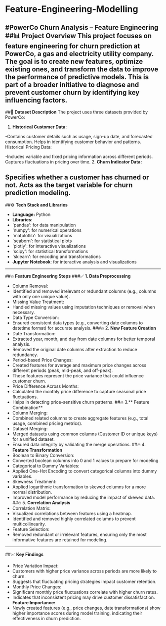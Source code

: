 # Feature-Engineering-Modelling
#PowerCo Churn Analysis – Feature Engineering
##📊 Project Overview
This project focuses on feature engineering for churn prediction at PowerCo, a gas and electricity utility company. The goal is to create new features, optimize existing ones, and transform the data to improve the performance of predictive models. This is part of a broader initiative to diagnose and prevent customer churn by identifying key influencing factors.
---
##📁 **Dataset Description**
The project uses three datasets provided by PowerCo:

1. **Historical Customer Data:**

-Contains customer details such as usage, sign-up date, and forecasted consumption.
Helps in identifying customer behavior and patterns.
Historical Pricing Data:

-Includes variable and fixed pricing information across different periods.
Captures fluctuations in pricing over time.
2. **Churn Indicator Data:**

Specifies whether a customer has churned or not.
Acts as the target variable for churn prediction modeling.
--
##⚙️ **Tech Stack and Libraries**
- **Language:** Python
- **Libraries:**
- 'pandas': for data manipulation
- 'numpy': for numerical operations
- 'matplotlib': for visualizations
- 'seaborn': for statistical plots
- 'plotly': for interactive visualizations
- 'scipy': for statistical transformations
- 'sklearn': for encoding and transformations
- **Jupyter Notebook**: for interactive analysis and visualizations
---
##🔥 **Feature Engineering Steps**
###✅ **1. Data Preprocessing**
- Column Removal:
- Identified and removed irrelevant or redundant columns (e.g., columns with only one unique value).
- Missing Value Treatment:
- Handled missing values using imputation techniques or removal when necessary.
- Data Type Conversion:
- Ensured consistent data types (e.g., converting date columns to datetime format) for accurate analysis.
###🔥 2. **New Feature Creation**
- Date Transformation:
- Extracted year, month, and day from date columns for better temporal analysis.
- Removed the original date columns after extraction to reduce redundancy.
- Period-based Price Changes:
- Created features for average and maximum price changes across different periods (peak, mid-peak, and off-peak).
- These features represent the price variance that could influence customer churn.
- Price Difference Across Months:
- Calculated the monthly price difference to capture seasonal price fluctuations.
- Helps in detecting price-sensitive churn patterns.
##🔥 3.** Feature Combination**
- Column Merging:
- Combined related columns to create aggregate features (e.g., total usage, combined pricing metrics).
- Dataset Merging:
- Merged datasets using common columns (Customer ID or unique keys) for a unified dataset.
- Ensured data integrity by validating the merge operations.
##🔥 4. **Feature Transformation**
- Boolean to Binary Conversion:
- Converted boolean columns into 0 and 1 values to prepare for modeling.
- Categorical to Dummy Variables:
- Applied One-Hot Encoding to convert categorical columns into dummy variables.
- Skewness Treatment:
- Applied logarithmic transformation to skewed columns for a more normal distribution.
- Improved model performance by reducing the impact of skewed data.
##🔥 5. **Correlation Analysis**
- Correlation Matrix:
- Visualized correlations between features using a heatmap.
- Identified and removed highly correlated columns to prevent multicollinearity.
- Feature Selection:
- Removed redundant or irrelevant features, ensuring only the most informative features are retained for modeling.
---
##📈 **Key Findings**
- Price Variation Impact:
- Customers with higher price variance across periods are more likely to churn.
- Suggests that fluctuating pricing strategies impact customer retention.
- Monthly Price Changes:
- Significant monthly price fluctuations correlate with higher churn rates.
- Indicates that inconsistent pricing may drive customer dissatisfaction.
**Feature Importance:**
- Newly created features (e.g., price changes, date transformations) show higher importance scores during model training, indicating their effectiveness in churn prediction.
